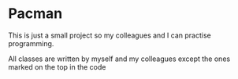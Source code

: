 Pacman
======
This is just a small project so my colleagues and I can practise programming.

All classes are written by myself and my colleagues except the ones marked on the top in the code

